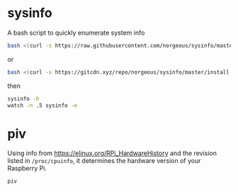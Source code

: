 # sysinfo

A bash script to quickly enumerate system info

```sh
bash <(curl -s https://raw.githubusercontent.com/norgeous/sysinfo/master/install.sh)
```

or

```sh
bash <(curl -s https://gitcdn.xyz/repo/norgeous/sysinfo/master/install.sh)
```

then

```sh
sysinfo -h
watch -n .5 sysinfo -e
```

# piv

Using info from https://elinux.org/RPi_HardwareHistory and the revision listed in `/proc/cpuinfo`, it determines the hardware version of your Raspberry Pi.

```sh
piv
```
